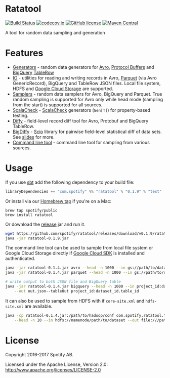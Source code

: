 Ratatool
========

[![Build Status](https://travis-ci.org/spotify/ratatool.svg?branch=master)](https://travis-ci.org/spotify/ratatool)
[![codecov.io](https://codecov.io/github/spotify/ratatool/coverage.svg?branch=master)](https://codecov.io/github/spotify/ratatool?branch=master)
[![GitHub license](https://img.shields.io/github/license/spotify/ratatool.svg)](./LICENSE)
[![Maven Central](https://img.shields.io/maven-central/v/com.spotify/ratatool_2.11.svg)](https://maven-badges.herokuapp.com/maven-central/com.spotify/ratatool_2.11)

A tool for random data sampling and generation

# Features

- [Generators](https://github.com/spotify/ratatool/tree/master/ratatool/src/main/scala/com/spotify/ratatool/generators) - random data generators for [Avro](https://avro.apache.org/), [Protocol Buffers](https://developers.google.com/protocol-buffers/) and [BigQuery](https://cloud.google.com/bigquery/) [TableRow](https://developers.google.com/resources/api-libraries/documentation/bigquery/v2/java/latest/com/google/api/services/bigquery/model/TableRow.html)
- [IO](https://github.com/spotify/ratatool/tree/master/ratatool/src/main/scala/com/spotify/ratatool/io) - utilities for reading and writing records in Avro, [Parquet](http://parquet.apache.org/) (via Avro GenericRecord), BigQuery and TableRow JSON files. Local file system, HDFS and [Google Cloud Storage](https://cloud.google.com/storage/) are supported.
- [Samplers](https://github.com/spotify/ratatool/tree/master/ratatool/src/main/scala/com/spotify/ratatool/samplers) - random data samplers for Avro, BigQuery and Parquet. True random sampling is supported for Avro only while head mode (sampling from the start) is supported for all sources.
- [ScalaCheck](https://github.com/spotify/ratatool/tree/master/ratatool/src/main/scala/com/spotify/ratatool/scalacheck) - [ScalaCheck](http://scalacheck.org/) generators (`Gen[T]`) for property-based testing.
- [Diffy](https://github.com/spotify/ratatool/tree/master/ratatool/src/main/scala/com/spotify/ratatool/diffy) - field-level record diff tool for Avro, Protobuf and BigQuery TableRow.
- [BigDiffy](https://github.com/spotify/ratatool/blob/master/ratatool/src/main/scala/com/spotify/ratatool/diffy/BigDiffy.scala) - [Scio](https://github.com/spotify/scio) library for pairwise field-level statistical diff of data sets. See [slides](http://www.lyh.me/slides/bigdiffy.html) for more.
- [Command line tool](https://github.com/spotify/ratatool/tree/master/ratatool/src/main/scala/com/spotify/ratatool/tool) - command line tool for sampling from various sources.

# Usage

If you use [sbt](http://www.scala-sbt.org/) add the following dependency to your build file:
```scala
libraryDependencies += "com.spotify" %% "ratatool" % "0.1.9" % "test"
```

Or install via our [Homebrew tap](https://github.com/spotify/homebrew-public) if you're on a Mac:

```
brew tap spotify/public
brew install ratatool
```

Or download the [release](https://github.com/spotify/ratatool/releases) jar and run it.

```bash
wget https://github.com/spotify/ratatool/releases/download/v0.1.9/ratatool-0.1.9.jar
java -jar ratatool-0.1.9.jar
```

The command line tool can be used to sample from local file system or Google Cloud Storage directly if [Google Cloud SDK](https://cloud.google.com/sdk/) is installed and authenticated.

```bash
java -jar ratatool-0.1.4.jar avro --head -n 1000 --in gs://path/to/dataset --out out.avro
java -jar ratatool-0.1.4.jar parquet --head -n 1000 --in gs://path/to/dataset --out out.parquet

# write output to both JSON file and BigQuery table
java -jar ratatool-0.1.4.jar bigquery --head -n 1000 --in project_id:dataset_id.table_id \
    --out out.json--tableOut project_id:dataset_id.table_id
```

It can also be used to sample from HDFS with if `core-site.xml` and `hdfs-site.xml` are available.

```bash
java -cp ratatool-0.1.4.jar:/path/to/hadoop/conf com.spotify.ratatool.tool.Tool avro \
    --head -n 10 --in hdfs://namenode/path/to/dataset --out file:///path/to/out.avro
```

# License

Copyright 2016-2017 Spotify AB.

Licensed under the Apache License, Version 2.0: http://www.apache.org/licenses/LICENSE-2.0
